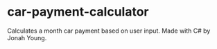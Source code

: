 # car-payment-calculator
Calculates a month car payment based on user input. Made with C# by Jonah Young.
